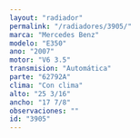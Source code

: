 ```yaml
---
layout: "radiador"
permalink: "/radiadores/3905/"
marca: "Mercedes Benz"
modelo: "E350"
ano: "2007"
motor: "V6 3.5"
transmision: "Automática"
parte: "62792A"
clima: "Con clima"
alto: "25 3/16"
ancho: "17 7/8"
observaciones: ""
id: "3905"
---
```


